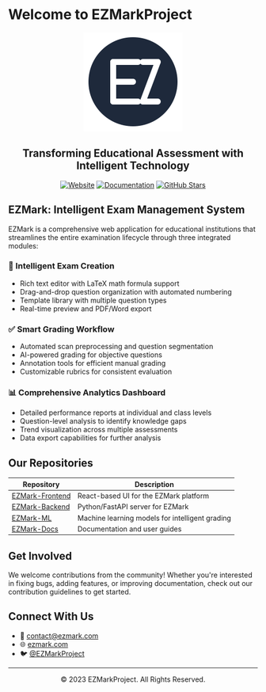 # Welcome to EZMarkProject

<div align="center">
  <img src="../assets/logo.svg" alt="EZMark Logo" width="200" />
  <h2>Transforming Educational Assessment with Intelligent Technology</h2>
  
  [![Website](https://img.shields.io/badge/Website-ezmark.com-blue)](https://ezmark.com)
  [![Documentation](https://img.shields.io/badge/Docs-docs.ezmark.com-green)](https://docs.ezmark.com)
  [![GitHub Stars](https://img.shields.io/github/stars/EZMarkProject?style=social)](https://github.com/EZMarkProject)
</div>

## EZMark: Intelligent Exam Management System

EZMark is a comprehensive web application for educational institutions that streamlines the entire examination lifecycle through three integrated modules:

### 🚀 Intelligent Exam Creation

- Rich text editor with LaTeX math formula support
- Drag-and-drop question organization with automated numbering
- Template library with multiple question types
- Real-time preview and PDF/Word export

### ✅ Smart Grading Workflow

- Automated scan preprocessing and question segmentation
- AI-powered grading for objective questions
- Annotation tools for efficient manual grading
- Customizable rubrics for consistent evaluation

### 📊 Comprehensive Analytics Dashboard

- Detailed performance reports at individual and class levels
- Question-level analysis to identify knowledge gaps
- Trend visualization across multiple assessments
- Data export capabilities for further analysis

## Our Repositories

| Repository | Description |
|------------|-------------|
| [EZMark-Frontend](https://github.com/EZMarkProject/EZMark-Frontend) | React-based UI for the EZMark platform |
| [EZMark-Backend](https://github.com/EZMarkProject/EZMark-Backend) | Python/FastAPI server for EZMark |
| [EZMark-ML](https://github.com/EZMarkProject/EZMark-ML) | Machine learning models for intelligent grading |
| [EZMark-Docs](https://github.com/EZMarkProject/EZMark-Docs) | Documentation and user guides |

## Get Involved

We welcome contributions from the community! Whether you're interested in fixing bugs, adding features, or improving documentation, check out our contribution guidelines to get started.

## Connect With Us

- 📧 [contact@ezmark.com](mailto:contact@ezmark.com)
- 🌐 [ezmark.com](https://ezmark.com)
- 🐦 [@EZMarkProject](https://twitter.com/EZMarkProject)

---

<div align="center">
  <p>© 2023 EZMarkProject. All Rights Reserved.</p>
</div> 
